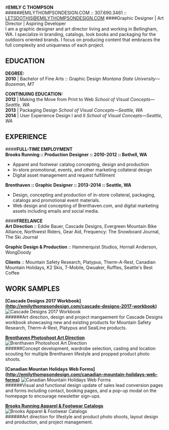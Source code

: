 #**EMILY C THOMPSON**   
######EMILYTHOMPSONDESIGN.COM :: 307.690.3461 :: LETSDOTHIS@EMILYTHOMPSONDESIGN.COM
####Graphic Designer | Art Director | Aspiring Developer  
I am a graphic designer and art director living and working in Bellingham, WA. I specialize in branding, catalogs, look books and packaging for the outdoors oriented brands. I focus on producing content that embraces the full complexity and uniqueness of each project. 

**EDUCATION** 
-------------
**DEGREE:**  
**2010** | Bachelor of Fine Arts :: Graphic Design
_Montana State University—Bozeman, MT_

**CONTINUING EDUCATION:**  
**2012** | Making the Move from Print to Web
_School of Visual Concepts—Seattle, WA_  
**2013** | Packaging Design
_School of Visual Concepts—Seattle, WA_  
**2014** | User Experience Design I and II
_School of Visual Concepts—Seattle, WA_

**EXPERIENCE**
--------------

####**FULL-TIME EMPLOYMENT**  
**Brooks Running :: Production Designer :: 2010-2012 :: Bothell, WA**
* Apparel and footwear catalog concepting, design and production  
* In-store promotional, events, and other marketing collateral design  
* Digital asset management and request fulfillment   

**Brenthaven :: Graphic Designer :: 2013-2014 :: Seattle, WA**
* Design, concepting and production of in-store collateral, packaging, catalogs and promotional event materials. 
* Web design and concepting of Brenthaven.com, and digital marketing assets including emails and social media.


####**FREELANCE**  
**Art Direction** :: Eddie Bauer, Cascade Designs, Evergreen Mountain Bike Alliance, Northwest Riders, Gear Aid, Frequency: The Snowboard Journal, The Ski Journal  

**Graphic Design & Production** :: Hammerquist Studios, Hornall Anderson, WongDoody  

**Clients** :: Mountain Safety Research, Platypus, Therm-A-Rest, Canadian Mountain Holidays, K2 Skis, T-Mobile, Qwuaker, Ruffles, Seattle's Best Coffee

**WORK SAMPLES**
----------------
**[Cascade Designs 2017 Workbook] (http://emilythompsondesign.com/cascade-designs-2017-workbook)**
![Cascade Designs 2017 Workbook](https://mir-s3-cdn-cf.behance.net/project_modules/max_1200/a818cc37453195.5754cf94cbc04.jpg)  
######Art direction, design and project mangaement for Cascade Designs workbook showcasing new and existing products for Mountain Safety Research, Therm-A-Rest, Platypus and SealLine products.

**[Brenthaven Photoshoot Art Direction](http://emilythompsondesign.com/brenthaven-photography-art-direction)**
![Brenthaven Photoshoot Art Direction](https://mir-s3-cdn-cf.behance.net/project_modules/max_1200/c11f1f21138641.562fc2101cc87.jpg)  
######Concept development, wardrobe selection, casting and location scouting for multiple Brenthaven lifestyle and propped product photo shoots.

**[Canadian Mountan Holidays Web Forms] (http://emilythompsondesign.com/canadian-mountain-holidays-web-forms)**
![Canadian Mountain Holidays Web Forms](https://mir-s3-cdn-cf.behance.net/project_modules/max_1200/e265b221138111.562fc1ebf2905.jpg)  
######Visual and functional design update of sales lead conversion pages and forms including contact, booking pages, and a pop-up modal on the homepage to encourage newsletter sign-ups.

**[Brooks Running Apparel & Footwear Catalogs](http://emilythompsondesign.com/brooks-apparel-and-footwear-catalogs)**
![Brooks Apparel & Footwear Catalogs](https://mir-s3-cdn-cf.behance.net/project_modules/max_1200/a2acb010035137.560de69fbe46f.jpg)  
######Art direction for lifestyle and product photo shoots, layout design and production, and project management.



